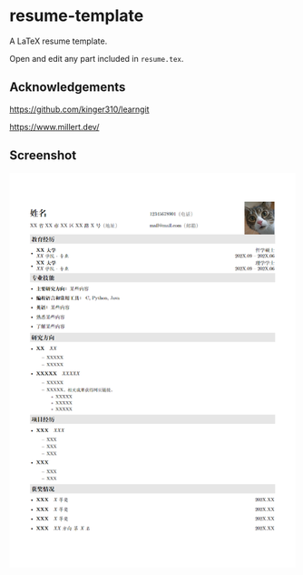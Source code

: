 # resume-template

A LaTeX resume template.

Open and edit any part included in `resume.tex`.

## Acknowledgements

https://github.com/kinger310/learngit

https://www.millert.dev/

## Screenshot

![](images/screenshot.png)